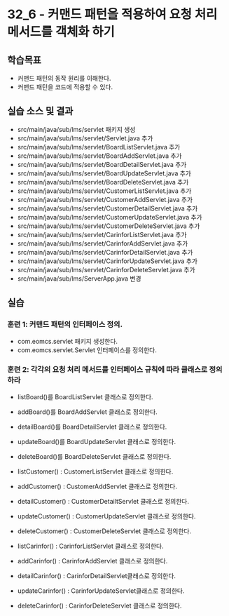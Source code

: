 # 32_6 - 커맨드 패턴을 적용하여 요청 처리 메서드를 객체화 하기

## 학습목표

- 커맨드 패턴의 동작 원리를 이해한다.
- 커맨드 패턴을 코드에 적용할 수 있다.

## 실습 소스 및 결과

- src/main/java/sub/lms/servlet 패키지 생성
- src/main/java/sub/lms/servlet/Servlet.java 추가
- src/main/java/sub/lms/servlet/BoardListServlet.java 추가
- src/main/java/sub/lms/servlet/BoardAddServlet.java 추가
- src/main/java/sub/lms/servlet/BoardDetailServlet.java 추가
- src/main/java/sub/lms/servlet/BoardUpdateServlet.java 추가
- src/main/java/sub/lms/servlet/BoardDeleteServlet.java 추가
- src/main/java/sub/lms/servlet/CustomerListServlet.java 추가
- src/main/java/sub/lms/servlet/CustomerAddServlet.java 추가
- src/main/java/sub/lms/servlet/CustomerDetailServlet.java 추가
- src/main/java/sub/lms/servlet/CustomerUpdateServlet.java 추가
- src/main/java/sub/lms/servlet/CustomerDeleteServlet.java 추가
- src/main/java/sub/lms/servlet/CarinforListServlet.java 추가
- src/main/java/sub/lms/servlet/CarinforAddServlet.java 추가
- src/main/java/sub/lms/servlet/CarinforDetailServlet.java 추가
- src/main/java/sub/lms/servlet/CarinforUpdateServlet.java 추가
- src/main/java/sub/lms/servlet/CarinforDeleteServlet.java 추가
- src/main/java/sub/lms/ServerApp.java 변경

## 실습

### 훈련 1: 커맨드 패턴의 인터페이스 정의.

- com.eomcs.servlet 패키지 생성한다.
- com.eomcs.servlet.Servlet 인터페이스를 정의한다.

### 훈련 2: 각각의 요청 처리 메서드를 인터페이스 규칙에 따라 클래스로 정의하라

- listBoard()를 BoardListServlet 클래스로 정의한다.
- addBoard()를 BoardAddServlet 클래스로 정의한다.
- detailBoard()를 BoardDetailServlet 클래스로 정의한다.
- updateBoard()를 BoardUpdateServlet 클래스로 정의한다.
- deleteBoard()를 BoardDeleteServlet 클래스로 정의한다.

- listCustomer() : CustomerListServlet 클래스로 정의한다.
- addCustomer() : CustomerAddServlet 클래스로 정의한다.
- detailCustomer() : CustomerDetailtServlet 클래스로 정의한다.
- updateCustomer() : CustomerUpdateServlet 클래스로 정의한다.
- deleteCustomer() : CustomerDeleteServlet 클래스로 정의한다.
 
- listCarinfor() : CarinforListServlet 클래스로 정의한다.
- addCarinfor() : CarinforAddServlet 클래스로 정의한다.
- detailCarinfor() : CarinforDetailServlet클래스로 정의한다.
- updateCarinfor() : CarinforUpdateServlet클래스로 정의한다.
- deleteCarinfor() : CarinforDeleteServlet 클래스로 정의한다.